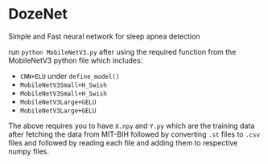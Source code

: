 # DozeNet
Simple and Fast neural network for sleep apnea detection

run 
``` python MobileNetV3.py ``` 
after using the required function from the MobileNetV3 python file which includes:
- ```CNN+ELU``` under ```define_model()```
- ```MobileNetV3Small+H_Swish```
- ```MobileNetV3Small+H_Swish```
- ```MobileNetV3Large+GELU```
- ```MobileNetV3Large+GELU```

The above requires you to have ```X.npy``` and ```Y.py``` which are the training data after fetching the data from MIT-BIH followed by converting ```.st``` files to ```.csv``` files and followed by reading each file and adding them to respective numpy files.

